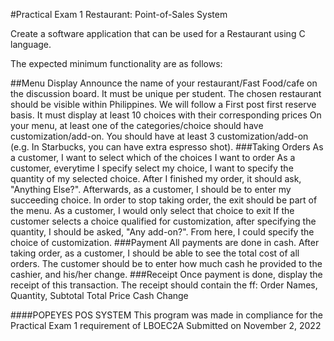 #Practical Exam 1
Restaurant: Point-of-Sales System

Create a software application that can be used for a Restaurant using C language.

The expected minimum functionality are as follows:

##Menu Display 
Announce the name of your restaurant/Fast Food/cafe on the discussion board. It must be unique per student.
The chosen restaurant should be visible within Philippines.
We will follow a First post first reserve basis.
It must display at least 10 choices with their corresponding prices
On your menu, at least one of the categories/choice should have customization/add-on.
You should have at least 3 customization/add-on (e.g. In Starbucks, you can have extra espresso shot).
###Taking Orders
As a customer, I want to select which of the choices I want to order
As a customer, everytime I specify select my choice, I want to specify the quantity of my selected choice.
After I finished my order, it should ask, "Anything Else?". Afterwards, as a customer, I should be to enter my succeeding choice.
In order to stop taking order, the exit should be part of the menu. As a customer, I would only select that choice to exit
If the customer selects a choice qualified for customization, after specifying the quantity, I should be asked, "Any add-on?". From here, I could specify the choice of customization.
###Payment
All payments are done in cash.
After taking order, as a customer, I should be able to see the total cost of all orders.
The customer should be to enter how much cash he provided to the cashier, and his/her change.
###Receipt
Once payment is done, display the receipt of this transaction.
The receipt should contain the ff:
Order Names, Quantity, Subtotal
Total Price
Cash
Change

####POPEYES POS SYSTEM
This program was made in compliance for the Practical Exam 1 requirement of LBOEC2A
Submitted on November 2, 2022